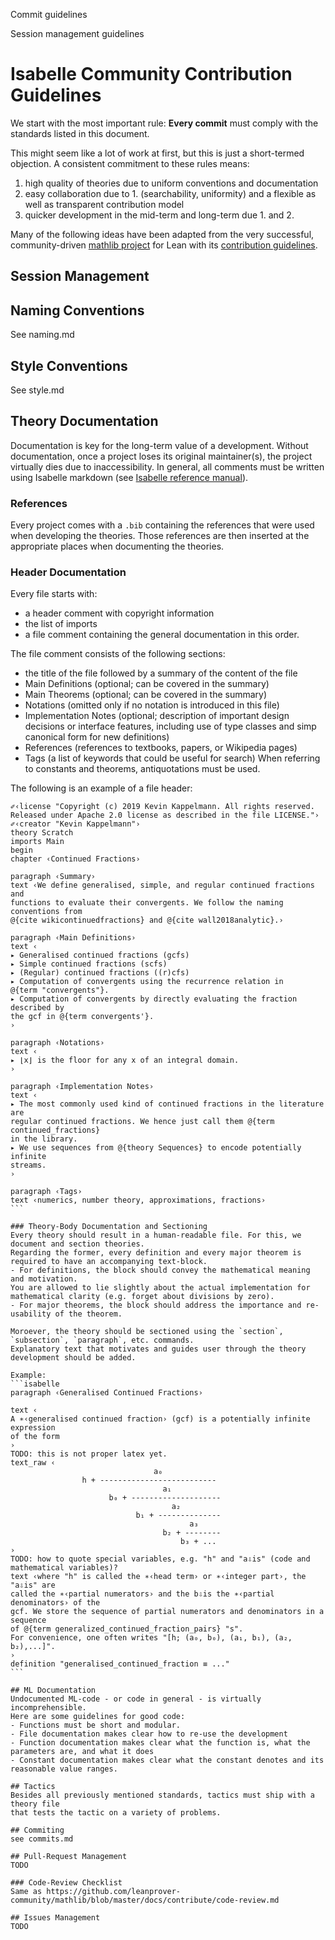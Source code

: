 Commit guidelines
<!-- Naming conventions -->
<!-- Theory sectioning guidelines -->
<!-- Comment guidelines -->
Session management guidelines
<!-- References -->
<!-- Max theory size -->

# Isabelle Community Contribution Guidelines

We start with the most important rule: **Every commit** must comply with the standards listed in this document.

This might seem like a lot of work at first, but this is just a short-termed objection. A consistent commitment to these rules means:
1. high quality of theories due to uniform conventions and documentation
2. easy collaboration due to 1. (searchability, uniformity) and a flexible as well as transparent contribution model
3. quicker development in the mid-term and long-term due 1. and 2.

Many of the following ideas have been adapted from the very successful, community-driven [mathlib project](https://github.com/leanprover-community/mathlib/) for Lean
with its [contribution guidelines](https://github.com/leanprover-community/mathlib//blob/master/docs/contribute/).

## Session Management

## Naming Conventions
See naming.md

## Style Conventions
See style.md

## Theory Documentation
Documentation is key for the long-term value of a development.
Without documentation, once a project loses its original maintainer(s), the project virtually dies due to inaccessibility.
In general, all comments must be written using Isabelle markdown (see [Isabelle reference manual](https://isabelle.in.tum.de/documentation.html)).

### References
Every project comes with a `.bib` containing the references that were used when developing the theories.
Those references are then inserted at the appropriate places when documenting the theories.

### Header Documentation
Every file starts with:
- a header comment with copyright information
- the list of imports
- a file comment containing the general documentation
in this order.

The file comment consists of the following sections:
- the title of the file followed by a summary of the content of the file
- Main Definitions (optional; can be covered in the summary)
- Main Theorems (optional; can be covered in the summary)
- Notations (omitted only if no notation is introduced in this file)
- Implementation Notes (optional; description of important design decisions or interface features, including use of type classes and simp canonical form for new definitions)
- References (references to textbooks, papers, or Wikipedia pages)
- Tags (a list of keywords that could be useful for search)
When referring to constants and theorems, antiquotations must be used.

The following is an example of a file header:
````isabelle
✐‹license "Copyright (c) 2019 Kevin Kappelmann. All rights reserved.
Released under Apache 2.0 license as described in the file LICENSE."›
✐‹creator "Kevin Kappelmann"›
theory Scratch
imports Main
begin
chapter ‹Continued Fractions›

paragraph ‹Summary›
text ‹We define generalised, simple, and regular continued fractions and
functions to evaluate their convergents. We follow the naming conventions from
@{cite wikicontinuedfractions} and @{cite wall2018analytic}.›

paragraph ‹Main Definitions›
text ‹
▸ Generalised continued fractions (gcfs)
▸ Simple continued fractions (scfs)
▸ (Regular) continued fractions ((r)cfs)
▸ Computation of convergents using the recurrence relation in
@{term "convergents"}.
▸ Computation of convergents by directly evaluating the fraction described by
the gcf in @{term convergents'}.
›

paragraph ‹Notations›
text ‹
▸ ⌊x⌋ is the floor for any x of an integral domain.
›

paragraph ‹Implementation Notes›
text ‹
▸ The most commonly used kind of continued fractions in the literature are
regular continued fractions. We hence just call them @{term continued_fractions}
in the library.
▸ We use sequences from @{theory Sequences} to encode potentially infinite
streams.
›

paragraph ‹Tags›
text ‹numerics, number theory, approximations, fractions›
```

### Theory-Body Documentation and Sectioning
Every theory should result in a human-readable file. For this, we document and section theories.
Regarding the former, every definition and every major theorem is required to have an accompanying text-block.
- For definitions, the block should convey the mathematical meaning and motivation.
You are allowed to lie slightly about the actual implementation for mathematical clarity (e.g. forget about divisions by zero).
- For major theorems, the block should address the importance and re-usability of the theorem.

Moroever, the theory should be sectioned using the `section`, `subsection`, `paragraph`, etc. commands.
Explanatory text that motivates and guides user through the theory development should be added. 

Example:
```isabelle
paragraph ‹Generalised Continued Fractions›

text ‹
A ∗‹generalised continued fraction› (gcf) is a potentially infinite expression
of the form
›
TODO: this is not proper latex yet.
text_raw ‹
                                a₀
                h + --------------------------
                                  a₁
                      b₀ + --------------------
                                    a₂
                            b₁ + --------------
                                        a₃
                                  b₂ + --------
                                      b₃ + ...
›
TODO: how to quote special variables, e.g. "h" and "a⇩is" (code and mathematical variables)?
text ‹where "h" is called the ∗‹head term› or ∗‹integer part›, the "a⇩is" are
called the ∗‹partial numerators› and the b⇩is the ∗‹partial denominators› of the
gcf. We store the sequence of partial numerators and denominators in a sequence
of @{term generalized_continued_fraction_pairs} "s".
For convenience, one often writes "[h; (a₀, b₀), (a₁, b₁), (a₂, b₂),...]".
›
definition "generalised_continued_fraction ≡ ..."
```

## ML Documentation
Undocumented ML-code - or code in general - is virtually incomprehensible.
Here are some guidelines for good code:
- Functions must be short and modular.
- File documentation makes clear how to re-use the development
- Function documentation makes clear what the function is, what the parameters are, and what it does
- Constant documentation makes clear what the constant denotes and its reasonable value ranges.

## Tactics
Besides all previously mentioned standards, tactics must ship with a theory file
that tests the tactic on a variety of problems.

## Commiting
see commits.md

## Pull-Request Management
TODO

### Code-Review Checklist
Same as https://github.com/leanprover-community/mathlib/blob/master/docs/contribute/code-review.md

## Issues Management
TODO

